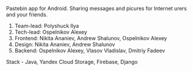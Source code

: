 Pastebin app for Android. Sharing messages and picures for Internet urers and your friends.

1) Team-lead: Polyshuck Ilya
2) Tech-lead: Ospelnikov Alexey
3) Frontend: Nikita Ananiev, Andrew Shalunov, Ospelnikov Alexey
4) Design: Nikita Ananiev, Andrew Shalunov
5) Backend: Ospelnikov Alexey, Vlasov Vladislav, Dmitriy Fadeev

Stack - Java, Yandex Cloud Storage, Firebase, Django
